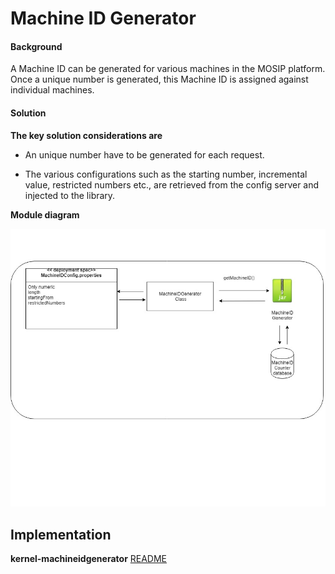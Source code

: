 ﻿# Machine ID Generator

#### Background

A Machine ID can be generated for various machines in the MOSIP platform. Once a unique number is generated, this Machine ID is assigned against individual machines. 

#### Solution



**The key solution considerations are**


- An unique number have to be generated for each request.

- The various configurations such as the starting number, incremental value, restricted numbers etc., are retrieved from the config server and injected to the library. 


**Module diagram**



![Module Diagram](_images/kernel-MachineIDGenerator.jpg)



## Implementation


**kernel-machineidgenerator** [README](../../kernel/kernel-idgenerator-machineid/README.md)



